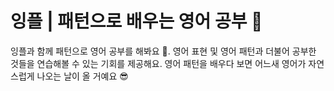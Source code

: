 # 잉플 | 패턴으로 배우는 영어 공부 🍎

잉플과 함께 패턴으로 영어 공부를 해봐요 🚀. 영어 표현 및 영어 패턴과 더불어 공부한 것들을 연습해볼 수 있는 기회를 제공해요. 영어 패턴을 배우다 보면 어느새 영어가 자연스럽게 나오는 날이 올 거예요 😎
